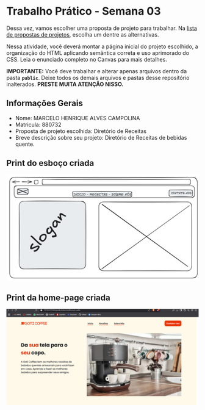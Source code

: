 # Trabalho Prático - Semana 03

Dessa vez, vamos escolher uma proposta de projeto para trabalhar. Na [lista de propostas de projetos](propostas-projetos.md), escolha um dentre as alternativas.

Nessa atividade, você deverá montar a página inicial do projeto escolhido, a organização do HTML aplicando semântica correta e uso aprimorado do CSS. Leia o enunciado completo no Canvas para mais detalhes.

**IMPORTANTE:** Você deve trabalhar e alterar apenas arquivos dentro da pasta **`public`**. Deixe todos os demais arquivos e pastas desse repositório inalterados. **PRESTE MUITA ATENÇÃO NISSO.**

## Informações Gerais

- Nome: MARCELO HENRIQUE ALVES CAMPOLINA
- Matricula: 880732
- Proposta de projeto escolhida: Diretório de Receitas
- Breve descrição sobre seu projeto: Diretório de Receitas de bebidas quente.


## Print do esboço criada

![C:\Users\marce\OneDrive\Documentos\PUC\DIW\ATIVIDADE SEMANA 3\trabalho-pr-tico-semana-3-marcelocampolina\public\Captura de tela 2025-03-15 220207.jpg](<public/Captura de tela 2025-03-15 220207.jpg>)


## Print da home-page criada

![C:\Users\marce\OneDrive\Documentos\PUC\DIW\ATIVIDADE SEMANA 3\trabalho-pr-tico-semana-3-marcelocampolina\public\Captura de tela 2025-03-15 215649.jpg](<public/Captura de tela 2025-03-15 215649.jpg>)


